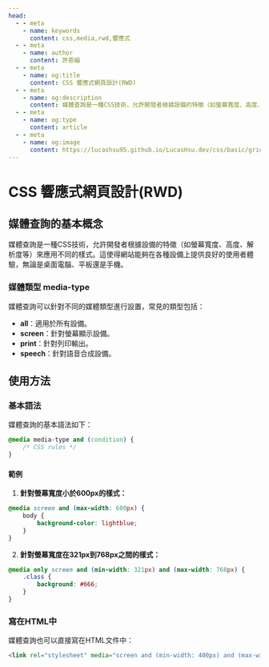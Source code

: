 ```yaml
---
head:
  - - meta
    - name: keywords
      content: css,media,rwd,響應式
  - - meta
    - name: author
      content: 許恩綸
  - - meta
    - name: og:title
      content: CSS 響應式網頁設計(RWD)
  - - meta
    - name: og:description
      content: 媒體查詢是一種CSS技術，允許開發者根據設備的特徵（如螢幕寬度、高度、解析度等）來應用不同的樣式。這使得網站能夠在各種設備上提供良好的使用者體驗，無論是桌面電腦、平板還是手機。
  - - meta
    - name: og:type
      content: article
  - - meta
    - name: og:image
      content: https://lucashsu95.github.io/LucasHsu.dev/css/basic/grid
---
```


# CSS 響應式網頁設計(RWD)

## 媒體查詢的基本概念

媒體查詢是一種CSS技術，允許開發者根據設備的特徵（如螢幕寬度、高度、解析度等）來應用不同的樣式。這使得網站能夠在各種設備上提供良好的使用者體驗，無論是桌面電腦、平板還是手機。

### 媒體類型 media-type

媒體查詢可以針對不同的媒體類型進行設置，常見的類型包括：
- **all**：適用於所有設備。
- **screen**：針對螢幕顯示設備。
- **print**：針對列印輸出。
- **speech**：針對語音合成設備。

## 使用方法

### 基本語法

媒體查詢的基本語法如下：

```css
@media media-type and (condition) {
    /* CSS rules */
}
```

#### 範例

1. **針對螢幕寬度小於600px的樣式：**

```css
@media screen and (max-width: 600px) {
    body {
        background-color: lightblue;
    }
}
```

2. **針對螢幕寬度在321px到768px之間的樣式：**

```css
@media only screen and (min-width: 321px) and (max-width: 768px) {
    .class {
        background: #666;
    }
}
```

### 寫在HTML中

媒體查詢也可以直接寫在HTML文件中：

```html
<link rel="stylesheet" media="screen and (min-width: 400px) and (max-width: 700px)" href="style.css" />
```